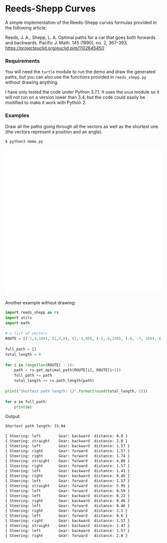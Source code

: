 # Reeds-Shepp Curves

A simple implementation of the Reeds-Shepp curves formulas provided in the following article:

Reeds, J. A.; Shepp, L. A. Optimal paths for a car that goes both forwards and backwards. Pacific J. Math. 145 (1990), no. 2, 367-393.
https://projecteuclid.org/euclid.pjm/1102645450

### Requirements

You will need the `turtle` module to run the demo and draw the generated paths, but you can also use the functions provided in `reeds_shepp.py` without drawing anything.

I have only tested the code under Python 3.7.1. It uses the `enum` module so it will not run on a version lower than 3.4, but the code could easily be modified to make it work with Python 2.

### Examples

Draw all the paths going through all the vectors as well as the shortest one (the vectors represent a position and an angle).

```
$ python3 demo.py
```

![Reeds-Shepp curves implementation example](demo1.gif)

Another example without drawing:

```python
import reeds_shepp as rs
import utils
import math

# a list of vectors
ROUTE = [(-2,4,180), (2,4,0), (2,-3,90), (-5,-6,240), (-6, -7, 160), (-7,-1,80)]

full_path = []
total_length = 0

for i in range(len(ROUTE) - 1):
    path = rs.get_optimal_path(ROUTE[i], ROUTE[i+1])
    full_path += path
    total_length += rs.path_length(path)

print("Shortest path length: {}".format(round(total_length, 2)))

for e in full_path:
    print(e)
```
Output:
```
Shortest path length: 33.94

{ Steering: left        Gear: backward  distance: 0.0 }
{ Steering: straight    Gear: backward  distance: 2.0 }
{ Steering: left        Gear: backward  distance: 1.57 }
{ Steering: right       Gear: forward   distance: 1.57 }
{ Steering: right       Gear: forward   distance: 1.74 }
{ Steering: straight    Gear: forward   distance: 4.08 }
{ Steering: right       Gear: forward   distance: 1.57 }
{ Steering: left        Gear: backward  distance: 1.41 }
{ Steering: right       Gear: backward  distance: 0.46 }
{ Steering: left        Gear: forward   distance: 1.57 }
{ Steering: straight    Gear: forward   distance: 5.95 }
{ Steering: left        Gear: forward   distance: 0.59 }
{ Steering: left        Gear: backward  distance: 0.22 }
{ Steering: right       Gear: backward  distance: 0.46 }
{ Steering: left        Gear: forward   distance: 0.46 }
{ Steering: right       Gear: forward   distance: 2.1 }
{ Steering: left        Gear: forward   distance: 0.6 }
{ Steering: right       Gear: backward  distance: 1.57 }
{ Steering: straight    Gear: backward  distance: 2.47 }
{ Steering: left        Gear: backward  distance: 1.57 }
{ Steering: right       Gear: forward   distance: 2.0 }
```
